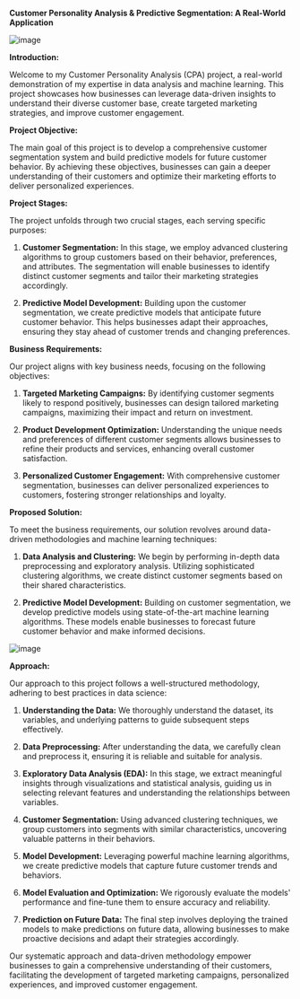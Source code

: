 **Customer Personality Analysis & Predictive Segmentation: A Real-World Application**

![image](https://github.com/prajwal-cn/Advanced-Data-Analysis-Customer-Profile-Analysis/assets/127007794/7538aa37-6df9-4616-985c-c152d326c9e6)

**Introduction:**

Welcome to my Customer Personality Analysis (CPA) project, a real-world demonstration of my expertise in data analysis and machine learning. This project showcases how businesses can leverage data-driven insights to understand their diverse customer base, create targeted marketing strategies, and improve customer engagement.

**Project Objective:**

The main goal of this project is to develop a comprehensive customer segmentation system and build predictive models for future customer behavior. By achieving these objectives, businesses can gain a deeper understanding of their customers and optimize their marketing efforts to deliver personalized experiences.

**Project Stages:**

The project unfolds through two crucial stages, each serving specific purposes:

1. **Customer Segmentation:** In this stage, we employ advanced clustering algorithms to group customers based on their behavior, preferences, and attributes. The segmentation will enable businesses to identify distinct customer segments and tailor their marketing strategies accordingly.

2. **Predictive Model Development:** Building upon the customer segmentation, we create predictive models that anticipate future customer behavior. This helps businesses adapt their approaches, ensuring they stay ahead of customer trends and changing preferences.

**Business Requirements:**

Our project aligns with key business needs, focusing on the following objectives:

1. **Targeted Marketing Campaigns:** By identifying customer segments likely to respond positively, businesses can design tailored marketing campaigns, maximizing their impact and return on investment.

2. **Product Development Optimization:** Understanding the unique needs and preferences of different customer segments allows businesses to refine their products and services, enhancing overall customer satisfaction.

3. **Personalized Customer Engagement:** With comprehensive customer segmentation, businesses can deliver personalized experiences to customers, fostering stronger relationships and loyalty.

**Proposed Solution:**

To meet the business requirements, our solution revolves around data-driven methodologies and machine learning techniques:

1. **Data Analysis and Clustering:** We begin by performing in-depth data preprocessing and exploratory analysis. Utilizing sophisticated clustering algorithms, we create distinct customer segments based on their shared characteristics.

2. **Predictive Model Development:** Building on customer segmentation, we develop predictive models using state-of-the-art machine learning algorithms. These models enable businesses to forecast future customer behavior and make informed decisions.

![image](https://github.com/prajwal-cn/Advanced-Data-Analysis-Customer-Profile-Analysis/assets/127007794/7fbac08e-30c1-44ab-8720-b7a09efd8b2b)


**Approach:**

Our approach to this project follows a well-structured methodology, adhering to best practices in data science:

1. **Understanding the Data:** We thoroughly understand the dataset, its variables, and underlying patterns to guide subsequent steps effectively.

2. **Data Preprocessing:** After understanding the data, we carefully clean and preprocess it, ensuring it is reliable and suitable for analysis.

3. **Exploratory Data Analysis (EDA):** In this stage, we extract meaningful insights through visualizations and statistical analysis, guiding us in selecting relevant features and understanding the relationships between variables.

4. **Customer Segmentation:** Using advanced clustering techniques, we group customers into segments with similar characteristics, uncovering valuable patterns in their behaviors.

5. **Model Development:** Leveraging powerful machine learning algorithms, we create predictive models that capture future customer trends and behaviors.

6. **Model Evaluation and Optimization:** We rigorously evaluate the models' performance and fine-tune them to ensure accuracy and reliability.

7. **Prediction on Future Data:** The final step involves deploying the trained models to make predictions on future data, allowing businesses to make proactive decisions and adapt their strategies accordingly.

Our systematic approach and data-driven methodology empower businesses to gain a comprehensive understanding of their customers, facilitating the development of targeted marketing campaigns, personalized experiences, and improved customer engagement.

